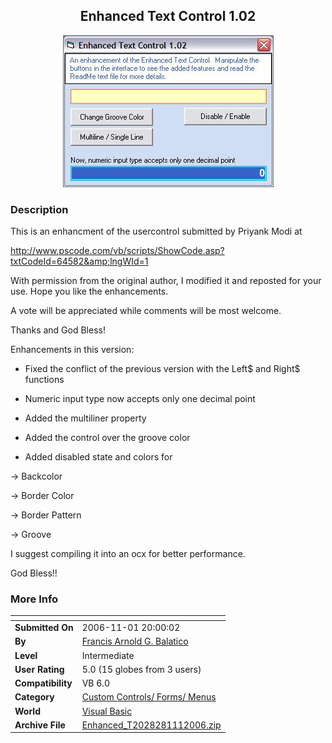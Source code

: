 ﻿<div align="center">

## Enhanced Text Control 1\.02

<img src="PIC20061111950167778.JPG">
</div>

### Description

This is an enhancment of the usercontrol submitted by Priyank Modi at

http://www.pscode.com/vb/scripts/ShowCode.asp?txtCodeId=64582&amp;lngWId=1

With permission from the original author, I modified it and reposted for your use. Hope you like the enhancements.

A vote will be appreciated while comments will be most welcome.

Thanks and God Bless!

Enhancements in this version:

* Fixed the conflict of the previous version with the Left$ and Right$ functions

* Numeric input type now accepts only one decimal point

* Added the multiliner property

* Added the control over the groove color

* Added disabled state and colors for

-&gt; Backcolor

-&gt; Border Color

-&gt; Border Pattern

-&gt; Groove

I suggest compiling it into an ocx for better performance.

God Bless!!
 
### More Info
 


<span>             |<span>
---                |---
**Submitted On**   |2006-11-01 20:00:02
**By**             |[Francis Arnold G\. Balatico](https://github.com/Planet-Source-Code/PSCIndex/blob/master/ByAuthor/francis-arnold-g-balatico.md)
**Level**          |Intermediate
**User Rating**    |5.0 (15 globes from 3 users)
**Compatibility**  |VB 6\.0
**Category**       |[Custom Controls/ Forms/  Menus](https://github.com/Planet-Source-Code/PSCIndex/blob/master/ByCategory/custom-controls-forms-menus__1-4.md)
**World**          |[Visual Basic](https://github.com/Planet-Source-Code/PSCIndex/blob/master/ByWorld/visual-basic.md)
**Archive File**   |[Enhanced\_T2028281112006\.zip](https://github.com/Planet-Source-Code/francis-arnold-g-balatico-enhanced-text-control-1-02__1-66958/archive/master.zip)








